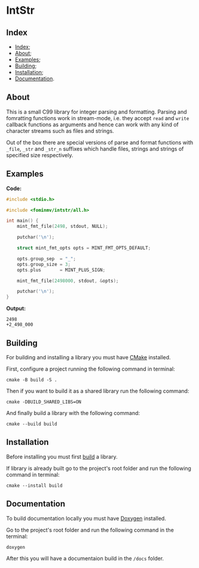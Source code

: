# IntStr

## Index

- [Index](#index);
- [About](#about);
- [Examples](#examples);
- [Building](#building);
- [Installation](#installation);
- [Documentation](#documentation).

## About

This is a small C99 library for integer parsing and formatting.
Parsing and fomratting functions work in stream-mode, i.e. they
accept `read` and `write` callback functions as arguments and hence
can work with any kind of character streams such as files and strings.

Out of the box there are special versions of parse and format
functions with `_file`, `_str` and `_str_n` suffixes which handle
files, strings and strings of specified size respectively.

## Examples

__Code:__

```c
#include <stdio.h>

#include <fominmv/intstr/all.h>

int main() {
    mint_fmt_file(2498, stdout, NULL);

    putchar('\n');

    struct mint_fmt_opts opts = MINT_FMT_OPTS_DEFAULT;

    opts.group_sep  = "_";
    opts.group_size = 3;
    opts.plus       = MINT_PLUS_SIGN;

    mint_fmt_file(2498000, stdout, &opts);

    putchar('\n');
}
```

__Output:__

```console
2498
+2_498_000
```

## Building

For building and installing a library you must have [CMake](https://cmake.org/) installed.

First, configure a project running the following command in terminal:

```console
cmake -B build -S .
```

Then if you want to build it as a shared library run the following command:

```console
cmake -DBUILD_SHARED_LIBS=ON
```

And finally build a library with the following command:

```console
cmake --build build
```

## Installation

Before installing you must first [build](#building) a library.

If library is already built go to the project's root folder and run the following command in terminal:

```console
cmake --install build
```

## Documentation

To build documentation locally you must have [Doxygen](https://www.doxygen.nl/) installed.

Go to the project's root folder and run the following command in the terminal:

```console
doxygen
```

After this you will have a documentaion build in the `/docs` folder.
